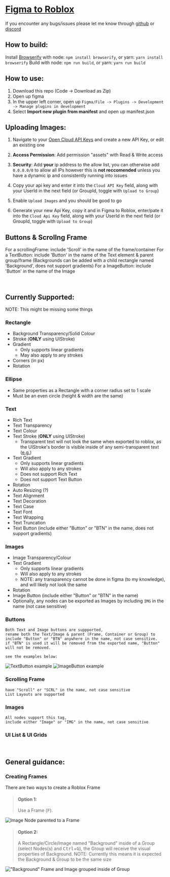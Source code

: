 # [Figma to Roblox](https://www.figma.com/community/plugin/1221497650571322872)

If you encounter any bugs/issues please let me know through [github](https://github.com/NoTwistedHere/Figma-to-Roblox/issues) or [discord](https://discord.gg/DWCGss4vry)


## How to build:
Install [Browserify](https://browserify.org/#install) with node: `npm install browserify`, or yarn: `yarn install browserify`
Build with node: `npm run build`, or yarn: `yarn run build`

## How to use:
1) Download this repo (Code -> Download as Zip)
2) Open up figma
3) In the upper left corner, open up `Figma/File -> Plugins -> Development -> Manage plugins in development`
4) Select **Import new plugin from manifest** and open up manifest.json

## Uploading Images:
1) Navigate to your [Open Cloud API Keys](https://create.roblox.com/dashboard/credentials?activeTab=ApiKeysTab) and create a new API Key, or edit an existing one
2) **Access Permission**: Add permission "assets" with Read & Write access
3) **Security**: Add **your** ip address to the allow list, you can otherwise add `0.0.0.0/0` to allow all IPs however this is **not reccomended** unless you have a dynamic ip and consistently running into issues
4) Copy your api key and enter it into the `Cloud API Key` field, along with your UserId in the next field (or GroupId, toggle with `Upload to Group`)
2) Enable `Upload Images` and you should be good to go

4) Generate your new Api Key, copy it and in Figma to Roblox, enter/pate it into the `Cloud Api Key` field, along with your UserId in the next field (or GroupId, toggle with `Upload to Group`)

## Buttons & Scrollng Frame
For a scrollingFrame: include 'Scroll' in the name of the frame/container
For a TextButton: include 'Button' in the name of the Text element & parent group/frame (Backgrounds can be added with a child rectangle named 'Background', does not support gradients)
For a ImageButton: include 'Button' in the name of the Image

<br>

## Currently Supported:
NOTE: This might be missing some things

### Rectangle
* Background Transparency/Solid Colour
* Stroke (**ONLY** using UIStroke)
* Gradient
    * Only supports linear gradients
    * May also apply to any strokes
* Corners (in px)
* Rotation

### Ellipse
* Same properties as a Rectangle with a corner radius set to 1 scale
* Must be an even circle (height & width are the same)

### Text
* Rich Text
* Text Transparency
* Text Colour
* Text Stroke (**ONLY** using UIStroke)
    * Transparent text will not look the same when exported to roblox, as the UIStroke's border is visible inside of any semi-transparent text ([e.g.](https://cdn.thisstuff.xyz/Uploads/Figma-Invisible-Text-Example.png))
* Text Gradient
    * Only supports linear gradients
    * Will also apply to any strokes
    * Does not support Rich Text
    * Does not support Text Button
* Rotation
* Auto Resizing (?)
* Text Alignment
* Text Decoration
* Text Case
* Text Font
* Text Wrapping
* Text Truncation
* Text Button (include either "Button" or "BTN" in the name, does not support gradients)

### Images
* Image Transparency/Colour
* Text Gradient
    * Only supports linear gradients
    * Will also apply to any strokes
    * NOTE: any transparency cannot be done in figma (to my knowledge), and will likely not look the same
* Rotation
* Image Button (include either "Button" or "BTN" in the name)
* Optionally, any nodes can be exported as Images by including `IMG` in the name (not case sensitive)

### Buttons
    Both Text and Image buttons are suppported,
    rename both the Text/Image & parent (Frame, Container or Group) to include "Button" or "BTN" anywhere in the name, not case sensitive.
    if "BTN" is used it will be removed from the exported name, "Button" will not be removed.
    
    see the examples below:
![TextButton example](https://cdn.thisstuff.xyz/Uploads/Figma-TextButton-Example.png)
![ImageButton example](https://cdn.thisstuff.xyz/Uploads/Figma-ImageButton-Example.png)

### Scrolling Frame
    have "Scroll" or "SCRL" in the name, not case sensitive
    List Layouts are supported


### Images
    All nodes support this tag,
    include either "Image" or "IMG" in the name, not case sensitive

### UI List & UI Grids

<br>

## General guidance:

### Creating Frames
There are two ways to create a Roblox Frame

> #### Option 1:
> Use a Frame (<kbd>F</kbd>).

![Image Node parented to a Frame](https://cdn.thisstuff.xyz/Uploads/Figma-4K-Frame-Example.png)

> #### Option 2:
> A Rectangle/Circle/Image named "Background" inside of a Group (select Nodes(s) and <kbd>Ctrl</kbd>+<kbd>G</kbd>), the Group will receive the visual properties of Background.
> NOTE: Currently this means it is expected the Background & Group to be the same size

!["Background" Frame and Image grouped inside of Group](https://cdn.thisstuff.xyz/Uploads/Figma-FHD-Group-Example.png)